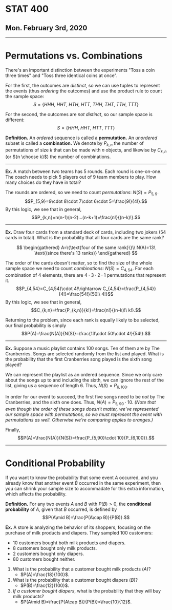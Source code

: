 # STAT 400
## Mon. February 3rd, 2020
---

# Permutations vs. Combinations

There's an important distinction between the experiments "Toss a coin three times" and "Toss three identical coins at once".

For the first, the outcomes are _distinct_, so we can use tuples to represent the events (thus _ordering_ the outcomes) and use the product rule to count the sample space: $$S=\{HHH,\ HHT,\ HTH,\ HTT,\ THH,\ THT,\ TTH,\ TTT\}$$

For the second, the outcomes are _not distinct_, so our sample space is different: $$S=\{HHH,\ HHT,\ HTT,\ TTT\}$$

__Definition.__ An _ordered_ sequence is called a __permutation.__ An _unordered_ subset is called a __combination.__
We denote by $P_{k,n}$ the number of permutations of size $k$ that can be made with $n$ objects, and likewise by $C_{k,n}$ (or ${n \choose k}$) the number of combinations.

---
__Ex.__ A match between two teams has 5 rounds. Each round is one-on-one. The coach needs to pick 5 players out of 9 team members to play. How many choices do they have in total?

The rounds are ordered, so we need to count _permutations_: $N(S)=P_{5,9}$. $$P_{5,9}=9\cdot 8\cdot 7\cdot 6\cdot 5=\frac{9!}{4!}.$$
By this logic, we see that in general, $$P_{k,n}=n(n-1)(n-2)...(n-k+1)=\frac{n!}{(n-k)!}.$$

---
__Ex.__ Draw four cards from a standard deck of cards, including two jokers (54 cards in total). What is the probability that all four cards are the same rank?

$$
\begin{gathered}
    A=\{\text{four of the same rank}\}\\
    N(A)=13\ \text{(since there's 13 ranks)}
\end{gathered}
$$

The order of the cards doesn't matter, so to find the size of the whole sample space we need to count _combinations_: $N(S)=C_{4,54}$. 
For each combination of $4$ elements, there are $4\cdot 3\cdot 2\cdot 1$ permutations that represent it. $$P_{4,54}=C_{4,54}\cdot 4!\rightarrow C_{4,54}=\frac{P_{4,54}}{4!}=\frac{54!}{50!\ 4!}$$
By this logic, we see that in general, $$C_{k,n}=\frac{P_{k,n}}{k!}=\frac{n!}{(n-k)!\ k!}.$$

Returning to the problem, since each rank is equally likely to be selected, our final probability is simply $$P(A)=\frac{N(A)}{N(S)}=\frac{13\cdot 50!\cdot 4!}{54!}.$$

---
__Ex.__ Suppose a music playlist contains 100 songs. Ten of them are by The Cranberries. Songs are selected randomly from the list and played. What is the probability that the first Cranberries song played is the sixth song played?

We can represent the playlist as an ordered sequence. Since we only care about the songs up to and including the sixth, we can ignore the rest of the list, giving us a sequence of length 6. Thus, $N(S)=P_{6,100}$.

In order for our event to succeed, the first five songs need to be _not_ by The Cranberries, and the sixth one does. Thus, $N(A)=P_{5,90}\cdot 10$. _(Note that even though the order of these songs doesn't matter, we've represented our sample space with permutations, so we must represent the event with permutations as well. Otherwise we're comparing apples to oranges.)_

Finally, $$P(A)=\frac{N(A)}{N(S)}=\frac{P_{5,90}\cdot 10}{P_{6,100}}.$$

---
# Conditional Probability
If you want to know the probability that some event $A$ occurred, and you already know that another event $B$ occurred in the same experiment, then you can shrink your sample size to accommadate for this extra information, which affects the probability.

__Definition.__ For any two events $A$ and $B$ with $P(B)\gt 0$, the __conditional probability__ of $A$, given that $B$ occurred, is defined by $$P(A\mid B)=\frac{P(A\cap B)}{P(B)}.$$

__Ex.__ A store is analyzing the behavior of its shoppers, focusing on the purchase of milk products and diapers. They sampled 100 customers:
* 10 customers bought both milk products and diapers.
* 8 customers bought only milk products.
* 2 customers bought only diapers.
* 80 customers bought neither.

1. What is the probability that a customer bought milk products ($A$)?
    - $P(A)=\frac{18}{100}$.
2. What is the probability that a customer bought diapers ($B$)?
    - $P(B)=\frac{12}{100}$.
3. _If a customer bought diapers_, what is the probability that they will buy milk products?
    - $P(A\mid B)=\frac{P(A\cap B)}{P(B)}=\frac{10}{12}$.